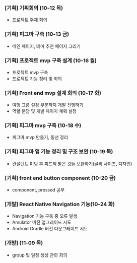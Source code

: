 ### [기획] 기획회의 (10-12 목) 

- 프로젝트 주제 회의

### [기획] 피그마 구축 (10-13 금) 

- 메인 페이지, 테마 추천 페이지 그리기

### [기획] 프로젝트 mvp 구축 설계 (10-16 월) 

- 프로젝트 mvp 구축
- 프로젝트 기능 정리 및 회의

### [기획] Front end mvp 설계 회의 (10-17 화) 

- 여행 그룹 설정 부분까지 개발 진행하기
- 역할 분담 및 개발 페이지 계획 설정

### [기획] 피그마 mvp 구축 (10-18 수) 

- 피그마 mvp 만들기, 동선 정리 

### [기획] 피그마 앱 기능 정리 및 구조 보완 (10-19 목)

- 컨설턴트 미팅 후 피드백 받은 것들 보완하기(글씨 사이즈, 디자인)       

### [기획] front end button component (10-20 금)

- component, pressed 공부

### [개발] React Native Navigation 기능(10-24 화)

- Navigation 기능 구축 중 오류 발생
- Amulator 버전 업그레이드 시도
- Android Gradle 버전 다운그레이드 시도


### [개발] (11-09 목)

- group 및 일정 생성 관련 회의
